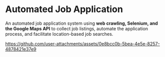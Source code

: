 # Automated Job Application
An automated job application system using **web crawling, Selenium, and the Google Maps API** to collect job listings, automate the application process, and facilitate location-based job searches.

https://github.com/user-attachments/assets/0e8bcc0b-5bea-4e5e-8257-4878421e37e9
